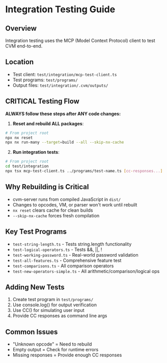 # Integration Testing Guide

## Overview
Integration testing uses the MCP (Model Context Protocol) client to test CVM end-to-end.

## Location
- Test client: `test/integration/mcp-test-client.ts`
- Test programs: `test/programs/`
- Output files: `test/integration/.cvm/outputs/`

## CRITICAL Testing Flow

**ALWAYS follow these steps after ANY code changes:**

1. **Reset and rebuild ALL packages**:
```bash
# From project root
npx nx reset
npx nx run-many --target=build --all --skip-nx-cache
```

2. **Run integration tests**:
```bash
# From project root
cd test/integration
npx tsx mcp-test-client.ts ../programs/test-name.ts [cc-responses...]
```

## Why Rebuilding is Critical
- cvm-server runs from compiled JavaScript in `dist/`
- Changes to opcodes, VM, or parser won't work until rebuilt
- `nx reset` clears cache for clean builds
- `--skip-nx-cache` forces fresh compilation

## Key Test Programs
- `test-string-length.ts` - Tests string.length functionality
- `test-logical-operators.ts` - Tests &&, ||, !
- `test-working-password.ts` - Real-world password validation
- `test-all-features.ts` - Comprehensive feature test
- `test-comparisons.ts` - All comparison operators
- `test-new-operators-simple.ts` - All arithmetic/comparison/logical ops

## Adding New Tests
1. Create test program in `test/programs/`
2. Use console.log() for output verification
3. Use CC() for simulating user input
4. Provide CC responses as command line args

## Common Issues
- "Unknown opcode" = Need to rebuild
- Empty output = Check for runtime errors
- Missing responses = Provide enough CC responses